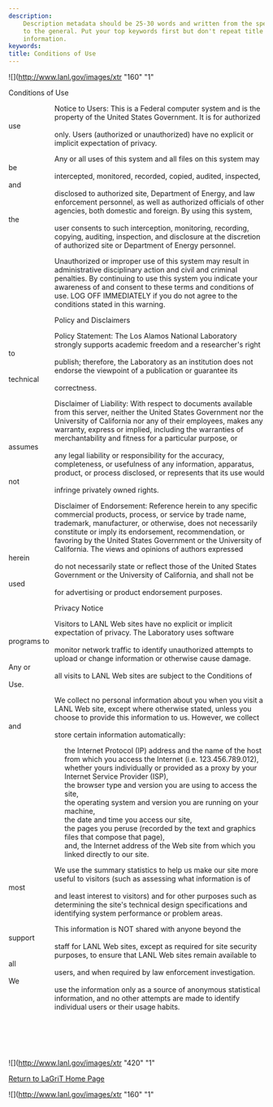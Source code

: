 ```yaml
---
description: 
    Description metadata should be 25-30 words and written from the specific
    to the general. Put your top keywords first but don't repeat title
    information.
keywords:  
title: Conditions of Use
---
```




![](http://www.lanl.gov/images/xtr "160"
"1"
 

Conditions of Use

                       Notice to Users: This is a Federal computer
system and is the\
                       property of the United States Government. It is
for authorized use\
                       only. Users (authorized or unauthorized) have no
explicit or\
                       implicit expectation of privacy.

                       Any or all uses of this system and all files on
this system may be\
                       intercepted, monitored, recorded, copied,
audited, inspected, and\
                       disclosed to authorized site, Department of
Energy, and law\
                       enforcement personnel, as well as authorized
officials of other\
                       agencies, both domestic and foreign. By using
this system, the\
                       user consents to such interception, monitoring,
recording,\
                       copying, auditing, inspection, and disclosure at
the discretion\
                       of authorized site or Department of Energy
personnel.

                       Unauthorized or improper use of this system may
result in\
                       administrative disciplinary action and civil and
criminal\
                       penalties. By continuing to use this system you
indicate your\
                       awareness of and consent to these terms and
conditions of\
                       use. LOG OFF IMMEDIATELY if you do not agree to
the\
                       conditions stated in this warning.

                       Policy and Disclaimers

                       Policy Statement: The Los Alamos National
Laboratory\
                       strongly supports academic freedom and a
researcher's right to\
                       publish; therefore, the Laboratory as an
institution does not\
                       endorse the viewpoint of a publication or
guarantee its technical\
                       correctness.

                       Disclaimer of Liability: With respect to
documents available\
                       from this server, neither the United States
Government nor the\
                       University of California nor any of their
employees, makes any\
                       warranty, express or implied, including the
warranties of\
                       merchantability and fitness for a particular
purpose, or assumes\
                       any legal liability or responsibility for the
accuracy,\
                       completeness, or usefulness of any information,
apparatus,\
                       product, or process disclosed, or represents that
its use would not\
                       infringe privately owned rights.

                       Disclaimer of Endorsement: Reference herein to
any specific\
                       commercial products, process, or service by trade
name,\
                       trademark, manufacturer, or otherwise, does not
necessarily\
                       constitute or imply its endorsement,
recommendation, or\
                       favoring by the United States Government or the
University of\
                       California. The views and opinions of authors
expressed herein\
                       do not necessarily state or reflect those of the
United States\
                       Government or the University of California, and
shall not be used\
                       for advertising or product endorsement purposes.

                       Privacy Notice

                       Visitors to LANL Web sites have no explicit or
implicit\
                       expectation of privacy. The Laboratory uses
software programs to\
                       monitor network traffic to identify unauthorized
attempts to\
                       upload or change information or otherwise cause
damage. Any or\
                       all visits to LANL Web sites are subject to the
Conditions of Use.

                       We collect no personal information about you when
you visit a\
                       LANL Web site, except where otherwise stated,
unless you\
                       choose to provide this information to us.
However, we collect and\
                       store certain information automatically:

                            the Internet Protocol (IP) address and the
name of the host\
                            from which you access the Internet (i.e.
123.456.789.012),\
                            whether yours individually or provided as a
proxy by your\
                            Internet Service Provider (ISP),\
                            the browser type and version you are using
to access the\
                            site,\
                            the operating system and version you are
running on your\
                            machine,\
                            the date and time you access our site,\
                            the pages you peruse (recorded by the text
and graphics\
                            files that compose that page),\
                            and, the Internet address of the Web site
from which you\
                            linked directly to our site.

                       We use the summary statistics to help us make our
site more\
                       useful to visitors (such as assessing what
information is of most\
                       and least interest to visitors) and for other
purposes such as\
                       determining the site's technical design
specifications and\
                       identifying system performance or problem areas.

                       This information is NOT shared with anyone beyond
the support\
                       staff for LANL Web sites, except as required for
site security\
                       purposes, to ensure that LANL Web sites remain
available to all\
                       users, and when required by law enforcement
investigation. We\
                       use the information only as a source of anonymous
statistical\
                       information, and no other attempts are made to
identify\
                       individual users or their usage habits.\
 

 

 

![](http://www.lanl.gov/images/xtr "420"
"1"

[Return to LaGriT Home Page](index.smd)

![](http://www.lanl.gov/images/xtr "160"
"1"


